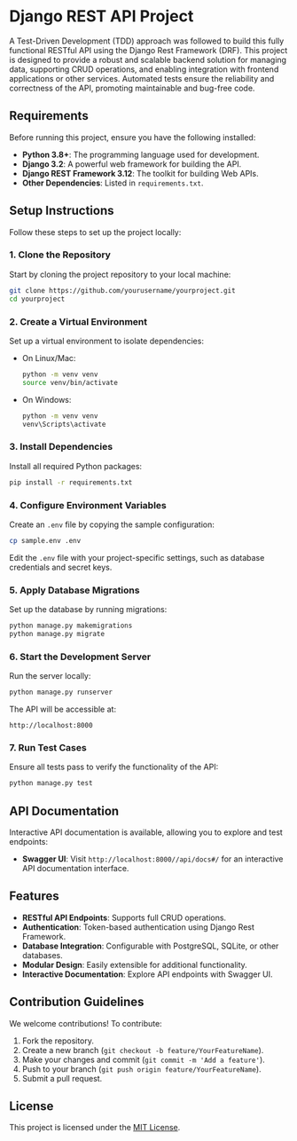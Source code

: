 # Django REST API Project

A Test-Driven Development (TDD) approach was followed to build this fully functional RESTful API using the Django Rest Framework (DRF). This project is designed to provide a robust and scalable backend solution for managing data, supporting CRUD operations, and enabling integration with frontend applications or other services. Automated tests ensure the reliability and correctness of the API, promoting maintainable and bug-free code.


## Requirements

Before running this project, ensure you have the following installed:

- **Python 3.8+**: The programming language used for development.
- **Django 3.2**: A powerful web framework for building the API.
- **Django REST Framework 3.12**: The toolkit for building Web APIs.
- **Other Dependencies**: Listed in `requirements.txt`.

## Setup Instructions

Follow these steps to set up the project locally:

### 1. Clone the Repository

Start by cloning the project repository to your local machine:

```bash
git clone https://github.com/yourusername/yourproject.git
cd yourproject
```

### 2. Create a Virtual Environment

Set up a virtual environment to isolate dependencies:

- On Linux/Mac:
  ```bash
  python -m venv venv
  source venv/bin/activate
  ```

- On Windows:
  ```bash
  python -m venv venv
  venv\Scripts\activate
  ```

### 3. Install Dependencies

Install all required Python packages:

```bash
pip install -r requirements.txt
```

### 4. Configure Environment Variables

Create an `.env` file by copying the sample configuration:

```bash
cp sample.env .env
```

Edit the `.env` file with your project-specific settings, such as database credentials and secret keys.

### 5. Apply Database Migrations

Set up the database by running migrations:

```bash
python manage.py makemigrations
python manage.py migrate
```

### 6. Start the Development Server

Run the server locally:

```bash
python manage.py runserver
```

The API will be accessible at:

```
http://localhost:8000
```

### 7. Run Test Cases

Ensure all tests pass to verify the functionality of the API:

```bash
python manage.py test
```

## API Documentation

Interactive API documentation is available, allowing you to explore and test endpoints:

- **Swagger UI**: Visit `http://localhost:8000//api/docs#/` for an interactive API documentation interface.


## Features

- **RESTful API Endpoints**: Supports full CRUD operations.
- **Authentication**: Token-based authentication using Django Rest Framework.
- **Database Integration**: Configurable with PostgreSQL, SQLite, or other databases.
- **Modular Design**: Easily extensible for additional functionality.
- **Interactive Documentation**: Explore API endpoints with Swagger UI.

## Contribution Guidelines

We welcome contributions! To contribute:

1. Fork the repository.
2. Create a new branch (`git checkout -b feature/YourFeatureName`).
3. Make your changes and commit (`git commit -m 'Add a feature'`).
4. Push to your branch (`git push origin feature/YourFeatureName`).
5. Submit a pull request.

## License

This project is licensed under the [MIT License](LICENSE).
